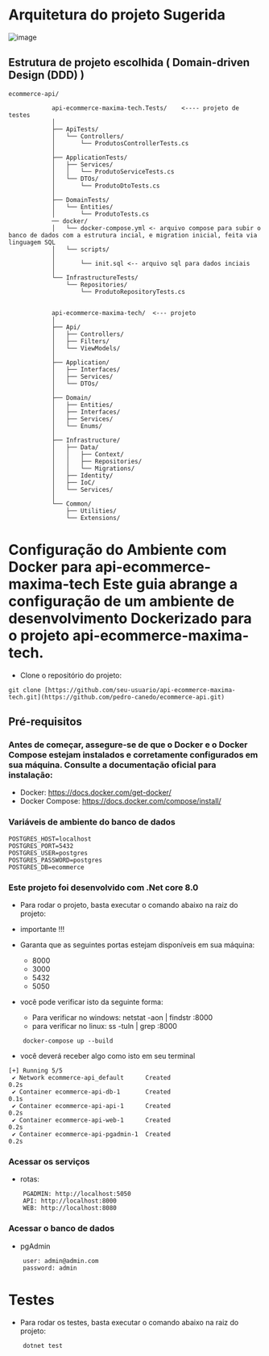 # Arquitetura do projeto Sugerida

![image](https://github.com/pedro-canedo/ecommerce-api/assets/82132100/9a8411e4-578a-4ac9-8342-96b55017866f)

## Estrutura de projeto escolhida ( Domain-driven Design (DDD) )
```
ecommerce-api/

            api-ecommerce-maxima-tech.Tests/    <---- projeto de testes
            │
            ├── ApiTests/
            │   └── Controllers/
            │       └── ProdutosControllerTests.cs
            │
            ├── ApplicationTests/
            │   ├── Services/
            │   │   └── ProdutoServiceTests.cs
            │   └── DTOs/
            │       └── ProdutoDtoTests.cs
            │
            ├── DomainTests/
            │   └── Entities/
            │       └── ProdutoTests.cs
            ── docker/
            │   └── docker-compose.yml <- arquivo compose para subir o banco de dados com a estrutura incial, e migration inicial, feita via linguagem SQL
            │   └── scripts/
            │ 
            │       └── init.sql <-- arquivo sql para dados inciais
            │
            └── InfrastructureTests/
                └── Repositories/
                    └── ProdutoRepositoryTests.cs
            
            
            api-ecommerce-maxima-tech/  <--- projeto
            │
            ├── Api/
            │   ├── Controllers/
            │   ├── Filters/
            │   └── ViewModels/
            │
            ├── Application/
            │   ├── Interfaces/
            │   ├── Services/
            │   └── DTOs/
            │
            ├── Domain/
            │   ├── Entities/
            │   ├── Interfaces/
            │   ├── Services/
            │   └── Enums/
            │
            ├── Infrastructure/
            │   ├── Data/
            │   │   ├── Context/
            │   │   ├── Repositories/
            │   │   └── Migrations/
            │   ├── Identity/
            │   ├── IoC/
            │   └── Services/
            │
            └── Common/
                ├── Utilities/
                └── Extensions/

```

# Configuração do Ambiente com Docker para api-ecommerce-maxima-tech Este guia abrange a configuração de um ambiente de desenvolvimento Dockerizado para o projeto api-ecommerce-maxima-tech.

- Clone o repositório do projeto:
```
git clone [https://github.com/seu-usuario/api-ecommerce-maxima-tech.git](https://github.com/pedro-canedo/ecommerce-api.git)
```

## Pré-requisitos
### Antes de começar, assegure-se de que o Docker e o Docker Compose estejam instalados e corretamente configurados em sua máquina. Consulte a documentação oficial para instalação:

- Docker: https://docs.docker.com/get-docker/
- Docker Compose: https://docs.docker.com/compose/install/


### Variáveis de ambiente do banco de dados

```
POSTGRES_HOST=localhost
POSTGRES_PORT=5432
POSTGRES_USER=postgres
POSTGRES_PASSWORD=postgres
POSTGRES_DB=ecommerce
```

### Este projeto foi desenvolvido com .Net core 8.0
- Para rodar o projeto, basta executar o comando abaixo na raiz do projeto:

- importante !!! 

- Garanta que as seguintes portas estejam disponíveis em sua máquina:
    - 8000
    - 3000
    - 5432
    - 5050

- você pode verificar isto da seguinte forma:
  - Para verificar no windows:  netstat -aon | findstr :8000
  - para verificar no linux: ss -tuln | grep :8000


```
    docker-compose up --build
``` 

- você deverá receber algo como isto em seu terminal

```
[+] Running 5/5
 ✔ Network ecommerce-api_default      Created                                                                                                                                                                                   0.2s 
 ✔ Container ecommerce-api-db-1       Created                                                                                                                                                                                   0.1s 
 ✔ Container ecommerce-api-api-1      Created                                                                                                                                                                                   0.2s 
 ✔ Container ecommerce-api-web-1      Created                                                                                                                                                                                   0.2s 
 ✔ Container ecommerce-api-pgadmin-1  Created                                                                                                                                                                                   0.2s 
 ```

### Acessar os serviços
- rotas:

```
    PGADMIN: http://localhost:5050
    API: http://localhost:8000
    WEB: http://localhost:8080
```

### Acessar o banco de dados
- pgAdmin
```
    user: admin@admin.com
    password: admin
```




# Testes
- Para rodar os testes, basta executar o comando abaixo na raiz do projeto:

```
    dotnet test
```
